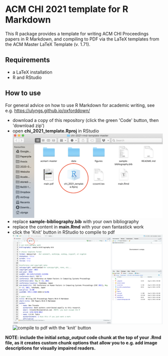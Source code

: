 # ACM CHI 2021 template for R Markdown
This R package provides a template for writing ACM CHI Proceedings papers in R Markdown, and compiling to PDF via the LaTeX templates from the ACM Master LaTeX Template (v. 1.71).

## Requirements
- a LaTeX installation
- R and RStudio

## How to use
For general advice on how to use R Markdown for academic writing, see e.g. https://ulyngs.github.io/oxforddown/

- download a copy of this repository (click the green 'Code' button, then 'download zip')
- open **chi_2021_template.Rproj** in RStudio
![open chi_2021_template.Rproj](screenshots/1_folder.png)
- replace **sample-bibliography.bib** with your own bibliography
- replace the content in **main.Rmd** with your own fantastick work
- click the 'Knit' button in RStudio to compile to pdf
![open main.Rmd](screenshots/2_main.png)
![compile to pdf with the 'knit' button](3_compiled.png)

**NOTE: include the initial *setup_output* code chunk at the top of your .Rmd file, as it creates custom chunk options that allow you to e.g. add image descriptions for visually impaired readers.**
